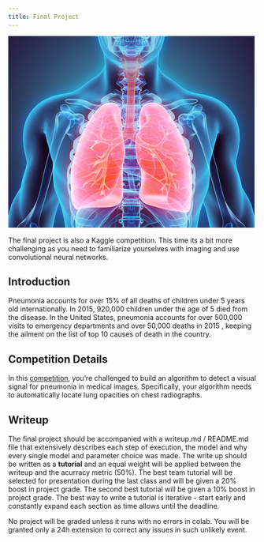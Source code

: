 ```yaml
---
title: Final Project
---
```


![lungs](lungs.jpg)

The final project is also a Kaggle competition. This time its a bit more challenging as you need to familiarize yourselves with imaging and use convolutional neural networks. 

## Introduction
Pneumonia accounts for over 15% of all deaths of children under 5 years old internationally. In 2015, 920,000 children under the age of 5 died from the disease. In the United States, pneumonia accounts for over 500,000 visits to emergency departments and over 50,000 deaths in 2015 , keeping the ailment on the list of top 10 causes of death in the country.

## Competition Details
In this [competition](https://www.kaggle.com/c/rsna-pneumonia-detection-challenge/kernels), you’re challenged to build an algorithm to detect a visual signal for pneumonia in medical images. Specifically, your algorithm needs to automatically locate lung opacities on chest radiographs.

## Writeup
The final project should be accompanied with a writeup.md / README.md file that extensively describes each step of execution, the model and why every single model and parameter choice was made. The write up should be written as a **tutorial** and an equal weight will be applied between the writeup and the acurracy metric (50%). The best team tutorial will be selected for presentation during the last class and will be given a 20%  boost in project grade.  The second best tutorial will be given a 10% boost in project grade. The best way to write a tutorial is iterative - start early and constantly expand each section as time allows until the deadline. 

No project will be graded unless it runs with no errors in colab. You will be granted only a 24h extension to correct any issues in such unlikely event.


